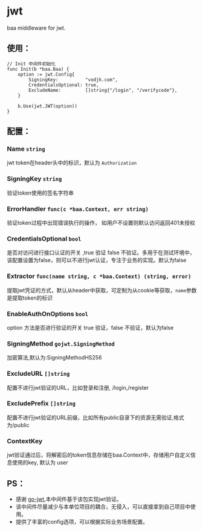 # jwt
baa middleware for jwt.

## 使用：
```
// Init 中间件初始化
func Init(b *baa.Baa) {
	option := jwt.Config{
		SigningKey:          "vodjk.com",
		CredentialsOptional: true,
		ExcludeName:         []string{"/login", "/verifycode"},
	}

	b.Use(jwt.JWT(option))
}
```
## 配置：

### Name `string`

jwt token在header头中的标识，默认为 `Authorization`

### SigningKey `string`

验证token使用的签名字符串

### ErrorHandler `func(c *baa.Context, err string)`

验证token过程中出现错误执行的操作， 如用户不设置则默认访问返回401未授权

### CredentialsOptional `bool`

是否对访问进行接口认证的开关 ,true 验证 false 不验证。多用于在测试环境中，该配置设置为false，则可以不进行jwt认证，专注于业务的实现。默认为false

### Extractor `func(name string, c *baa.Context) (string, error)`

提取jwt凭证的方式，默认从header中获取，可定制为从cookie等获取，`name`参数是提取token的标识

### EnableAuthOnOptions `bool`

option 方法是否进行验证的开关 true 验证，false 不验证，默认为false

### SigningMethod `gojwt.SigningMethod`

加密算法,默认为:SigningMethodHS256

### ExcludeURL `[]string`

配置不进行jwt验证的URL，比如登录和注册, /login,/register

### ExcludePrefix `[]string`

配置不进行jwt验证的URL前缀，比如所有public目录下的资源无需验证,格式为/public

### ContextKey 

jwt验证通过后，将解密后的token信息存储在baa.Context中，存储用户自定义信息使用的key, 默认为 user

## PS：

- 感谢 [go-jwt](https://github.com/dgrijalva/jwt-go),本中间件基于该包实现jwt验证。
- 该中间件尽量减少与本单位项目的耦合，无侵入，可以直接拿到自己项目中使用。
- 提供了丰富的config选项，可以根据实际业务场景配置。
